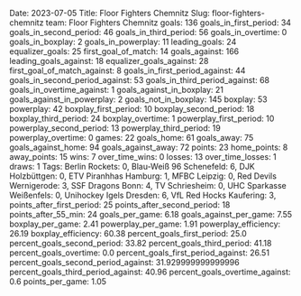 Date: 2023-07-05
Title: Floor Fighters Chemnitz
Slug: floor-fighters-chemnitz
team: Floor Fighters Chemnitz
goals: 136
goals_in_first_period: 34
goals_in_second_period: 46
goals_in_third_period: 56
goals_in_overtime: 0
goals_in_boxplay: 2
goals_in_powerplay: 11
leading_goals: 24
equalizer_goals: 25
first_goal_of_match: 14
goals_against: 166
leading_goals_against: 18
equalizer_goals_against: 28
first_goal_of_match_against: 8
goals_in_first_period_against: 44
goals_in_second_period_against: 53
goals_in_third_period_against: 68
goals_in_overtime_against: 1
goals_against_in_boxplay: 21
goals_against_in_powerplay: 2
goals_not_in_boxplay: 145
boxplay: 53
powerplay: 42
boxplay_first_period: 10
boxplay_second_period: 18
boxplay_third_period: 24
boxplay_overtime: 1
powerplay_first_period: 10
powerplay_second_period: 13
powerplay_third_period: 19
powerplay_overtime: 0
games: 22
goals_home: 61
goals_away: 75
goals_against_home: 94
goals_against_away: 72
points: 23
home_points: 8
away_points: 15
wins: 7
over_time_wins: 0
losses: 13
over_time_losses: 1
draws: 1
Tags:  Berlin Rockets: 0,  Blau-Weiß 96 Schenefeld: 6,  DJK Holzbüttgen: 0,  ETV Piranhhas Hamburg: 1,  MFBC Leipzig: 0,  Red Devils Wernigerode: 3,  SSF Dragons Bonn: 4,  TV Schriesheim: 0,  UHC Sparkasse Weißenfels: 0,  Unihockey Igels Dresden: 6,  VfL Red Hocks Kaufering: 3,
points_after_first_period: 25
points_after_second_period: 18
points_after_55_min: 24
goals_per_game: 6.18
goals_against_per_game: 7.55
boxplay_per_game: 2.41
powerplay_per_game: 1.91
powerplay_efficiency: 26.19
boxplay_efficiency: 60.38
percent_goals_first_period: 25.0
percent_goals_second_period: 33.82
percent_goals_third_period: 41.18
percent_goals_overtime: 0.0
percent_goals_first_period_against: 26.51
percent_goals_second_period_against: 31.929999999999996
percent_goals_third_period_against: 40.96
percent_goals_overtime_against: 0.6
points_per_game: 1.05
